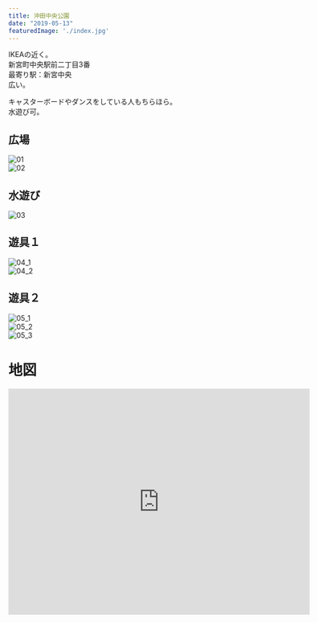 ```yaml
---
title: 沖田中央公園
date: "2019-05-13"
featuredImage: './index.jpg'
---
```


IKEAの近く。  
新宮町中央駅前二丁目3番  
最寄り駅：新宮中央  
広い。  

<!-- end --> 
キャスターボードやダンスをしている人もちらほら。  
水遊び可。  

## 広場
![01](./01.jpg)  
![02](./02.jpg)

## 水遊び
![03](./03.jpg)

## 遊具１
![04_1](./04_1.jpg)  
![04_2](./04_2.jpg)

## 遊具２
![05_1](./05_1.jpg)  
![05_2](./05_2.jpg)  
![05_3](./05_3.jpg)


# 地図
<iframe src="https://www.google.com/maps/embed?pb=!1m18!1m12!1m3!1d3318.9353103250687!2d130.45016271516226!3d33.71062278070028!2m3!1f0!2f0!3f0!3m2!1i1024!2i768!4f13.1!3m3!1m2!1s0x35418860852307d7%3A0xac4d3994a5034003!2z5rKW55Sw5Lit5aSu5YWs5ZyS!5e0!3m2!1sja!2sjp!4v1558027787851!5m2!1sja!2sjp" width="600" height="450" frameborder="0" style="border:0" allowfullscreen></iframe>